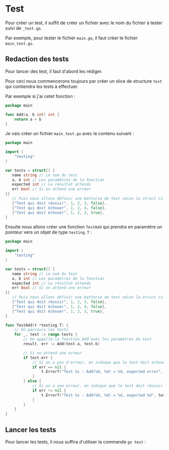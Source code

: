 # Test

Pour créer un test, il suffit de créer un fichier avec le nom du fichier à tester suivi de `_test.go`.

Par exemple, pour tester le fichier `main.go`, il faut créer le fichier `main_test.go`.

## Redaction des tests

Pour lancer des test, il faut d'abord les rédiger.

Pour ceci nous commencerons toujours par créer un slice de structure `test` qui contiendra les tests à effectuer.

Par exemple si j'ai cetet fonction :

```go
package main

func Add(a, b int) int {
    return a + b
}
```

Je vais créer un fichier `main_test.go` avec le contenu suivant :

```go
package main

import (
    "testing"
)

var tests = struct[] {
   name string // Le nom du test
   a, b int // Les paramètres de la fonction
   expected int // Le résultat attendu
   err bool // Si on attend une erreur
}{
   // Puis nous allons définir une batterie de test selon la struct ci-dessus :
   {"Test qui doit réussir", 1, 2, 3, false},
   {"Test qui doit échouer", 1, 2, 4, false},
   {"Test qui doit échouer", 1, 2, 3, true},
}
```

Ensuite nous allons créer une fonction `TestAdd` qui prendra en paramètre un pointeur vers un objet de type `testing.T` :

```go
package main

import (
    "testing"
)

var tests = struct[] {
   name string // Le nom du test
   a, b int // Les paramètres de la fonction
   expected int // Le résultat attendu
   err bool // Si on attend une erreur
}{
   // Puis nous allons définir une batterie de test selon la struct ci-dessus :
   {"Test qui doit réussir", 1, 2, 3, false},
   {"Test qui doit échouer", 1, 2, 4, false},
   {"Test qui doit échouer", 1, 2, 3, true},
}

func TestAdd(t *testing.T) {
    // On parcours les tests
    for _, test := range tests {
        // On appelle la fonction Add avec les paramètres du test
        result, err := Add(test.a, test.b)

        // Si on attend une erreur
        if test.err {
            // Si on a pas d'erreur, on indique que le test doit échouer
            if err == nil {
                t.Errorf("Test %s : Add(%d, %d) = %d, expected error", test.name, test.a, test.b, result)
            }
        } else {
            // Si on a une erreur, on indique que le test doit réussir
            if err != nil {
                t.Errorf("Test %s : Add(%d, %d) = %d, expected %d", test.name, test.a, test.b, result, test.expected)
            }
        }
    }
}
```

## Lancer les tests

Pour lancer les tests, il nous suffira d'utiliser la commande `go test` :
